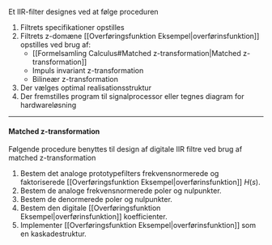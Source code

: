 Et IIR-filter designes ved at følge proceduren
1. Filtrets specifikationer opstilles
2. Filtrets z-domæne [[Overføringsfunktion Eksempel|overførinsfunktion]] opstilles ved brug af:
	 * [[Formelsamling Calculus#Matched z-transformation|Matched z-transformation]]
	 * Impuls invariant z-transformation
	 * Bilineær z-transformation
3. Der vælges optimal realisationsstruktur
4. Der fremstilles program til signalprocessor eller tegnes diagram for hardwareløsning

***
#### Matched z-transformation
Følgende procedure benyttes til design af digitale IIR filtre ved brug af matched z-transformation
1. Bestem det analoge prototypefilters frekvensnormerede og faktoriserede [[Overføringsfunktion Eksempel|overførinsfunktion]] $H(s)$.
2. Bestem de analoge frekvensnormerede poler og nulpunkter.
3. Bestem de denormerede poler og nulpunkter.
4. Bestem den digitale [[Overføringsfunktion Eksempel|overførinsfunktion]] koefficienter.
5. Implementer [[Overføringsfunktion Eksempel|overførinsfunktion]] som en kaskadestruktur.